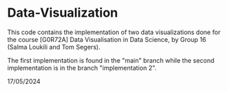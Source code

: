 # Data-Visualization

This code contains the implementation of two data visualizations done for the course [G0R72A] Data Visualisation in Data Science, by Group 16 (Salma Loukili and Tom Segers).


The first implementation is found in the "main" branch while the second implementation is in the branch "implementation 2".

17/05/2024
